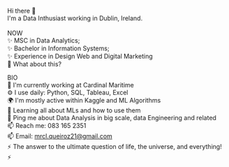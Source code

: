 Hi there 👋 <br />
I'm a Data Inthusiast working in Dublin, Ireland. <br /> <br />
NOW <br />
✨ MSC in Data Analytics; <br />
✨ Bachelor in Information Systems; <br />
✨ Experience in Design Web and Digital Marketing <br />
🍑 What about this? <br />

BIO <br />
🏢 I'm currently working at Cardinal Maritime  <br />
⚙️ I use daily: Python, SQL, Tableau, Excel <br />
🌍 I'm mostly active within Kaggle and ML Algorithms <br />
🌱 Learning all about MLs and how to use them <br />
💬 Ping me about Data Analysis in big scale, data Engineering and related <br />
📫 Reach me: 083 165 2351 <br />
📫 Email: mrcl.queiroz21@gmail.com <br />
⚡️ The answer to the ultimate question of life, the universe, and everything! ⚡️  <br />

<!---
mahqueiroz/mahqueiroz is a ✨ special ✨ repository because its `README.md` (this file) appears on your GitHub profile.
You can click the Preview link to take a look at your changes.
--->
